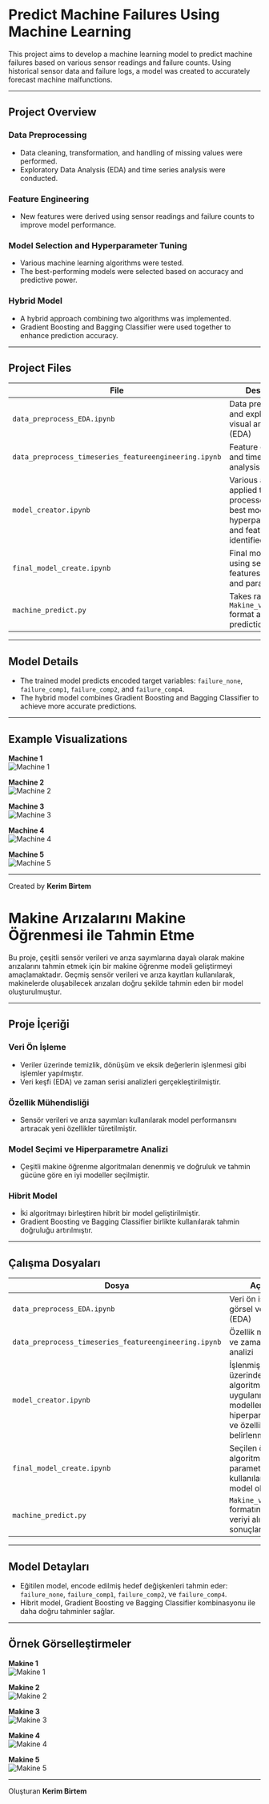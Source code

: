 # Predict Machine Failures Using Machine Learning

This project aims to develop a machine learning model to predict machine failures based on various sensor readings and failure counts. Using historical sensor data and failure logs, a model was created to accurately forecast machine malfunctions.

---

## Project Overview

### Data Preprocessing
- Data cleaning, transformation, and handling of missing values were performed.  
- Exploratory Data Analysis (EDA) and time series analysis were conducted.

### Feature Engineering
- New features were derived using sensor readings and failure counts to improve model performance.

### Model Selection and Hyperparameter Tuning
- Various machine learning algorithms were tested.  
- The best-performing models were selected based on accuracy and predictive power.

### Hybrid Model
- A hybrid approach combining two algorithms was implemented.  
- Gradient Boosting and Bagging Classifier were used together to enhance prediction accuracy.

---

## Project Files

| File | Description |
|------|-------------|
| `data_preprocess_EDA.ipynb` | Data preprocessing and exploratory visual analysis (EDA) |
| `data_preprocess_timeseries_featureengineering.ipynb` | Feature engineering and time series analysis |
| `model_creator.ipynb` | Various algorithms applied to processed data; best models, hyperparameters, and features identified |
| `final_model_create.ipynb` | Final model created using selected features, algorithms, and parameters |
| `machine_predict.py` | Takes raw data in `Makine_verileri.csv` format and outputs predictions |

---

## Model Details
- The trained model predicts encoded target variables: `failure_none`, `failure_comp1`, `failure_comp2`, and `failure_comp4`.  
- The hybrid model combines Gradient Boosting and Bagging Classifier to achieve more accurate predictions.

---

## Example Visualizations

**Machine 1**  
![Machine 1](images/makine_1_grafik.png)

**Machine 2**  
![Machine 2](images/makine_2_grafik.png)

**Machine 3**  
![Machine 3](images/makine_3_grafik.png)

**Machine 4**  
![Machine 4](images/makine_4_grafik.png)

**Machine 5**  
![Machine 5](images/makine_5_grafik.png)

---

Created by **Kerim Birtem**


# Makine Arızalarını Makine Öğrenmesi ile Tahmin Etme

Bu proje, çeşitli sensör verileri ve arıza sayımlarına dayalı olarak makine arızalarını tahmin etmek için bir makine öğrenme modeli geliştirmeyi amaçlamaktadır. Geçmiş sensör verileri ve arıza kayıtları kullanılarak, makinelerde oluşabilecek arızaları doğru şekilde tahmin eden bir model oluşturulmuştur.

---

## Proje İçeriği

### Veri Ön İşleme
- Veriler üzerinde temizlik, dönüşüm ve eksik değerlerin işlenmesi gibi işlemler yapılmıştır.  
- Veri keşfi (EDA) ve zaman serisi analizleri gerçekleştirilmiştir.

### Özellik Mühendisliği
- Sensör verileri ve arıza sayımları kullanılarak model performansını artıracak yeni özellikler türetilmiştir.

### Model Seçimi ve Hiperparametre Analizi
- Çeşitli makine öğrenme algoritmaları denenmiş ve doğruluk ve tahmin gücüne göre en iyi modeller seçilmiştir.

### Hibrit Model
- İki algoritmayı birleştiren hibrit bir model geliştirilmiştir.  
- Gradient Boosting ve Bagging Classifier birlikte kullanılarak tahmin doğruluğu artırılmıştır.

---

## Çalışma Dosyaları

| Dosya | Açıklama |
|-------|----------|
| `data_preprocess_EDA.ipynb` | Veri ön işleme ve görsel veri keşfi (EDA) |
| `data_preprocess_timeseries_featureengineering.ipynb` | Özellik mühendisliği ve zaman serisi analizi |
| `model_creator.ipynb` | İşlenmiş veriler üzerinde çeşitli algoritmalar uygulanmış; en iyi modeller, hiperparametreler ve özellikler belirlenmiş |
| `final_model_create.ipynb` | Seçilen özellikler, algoritmalar ve parametreler kullanılarak nihai model oluşturulmuş |
| `machine_predict.py` | `Makine_verileri.csv` formatındaki ham veriyi alır ve tahmin sonuçlarını üretir |

---

## Model Detayları
- Eğitilen model, encode edilmiş hedef değişkenleri tahmin eder: `failure_none`, `failure_comp1`, `failure_comp2`, ve `failure_comp4`.  
- Hibrit model, Gradient Boosting ve Bagging Classifier kombinasyonu ile daha doğru tahminler sağlar.

---

## Örnek Görselleştirmeler

**Makine 1**  
![Makine 1](images/makine_1_grafik.png)

**Makine 2**  
![Makine 2](images/makine_2_grafik.png)

**Makine 3**  
![Makine 3](images/makine_3_grafik.png)

**Makine 4**  
![Makine 4](images/makine_4_grafik.png)

**Makine 5**  
![Makine 5](images/makine_5_grafik.png)

---

Oluşturan **Kerim Birtem**
